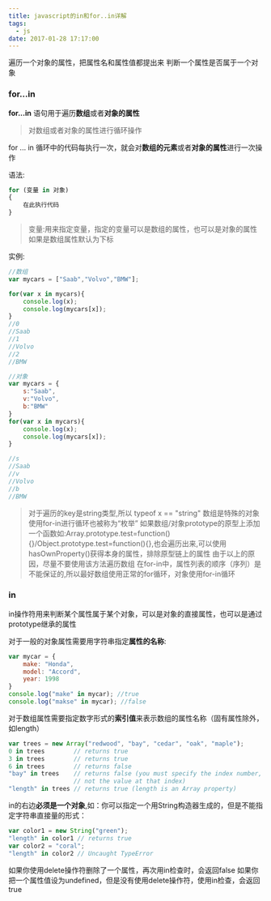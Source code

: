 ```yaml
---
title: javascript的in和for..in详解
tags:
  - js
date: 2017-01-28 17:17:00
---
```


遍历一个对象的属性，把属性名和属性值都提出来
判断一个属性是否属于一个对象

<!--more-->

### for...in

**for...in** 语句用于遍历**数组**或者**对象的属性**

>对数组或者对象的属性进行循环操作

for ... in 循环中的代码每执行一次，就会对**数组的元素**或者**对象的属性**进行一次操作

语法:
```js
for (变量 in 对象)
{
    在此执行代码
}
```
>变量:用来指定变量，指定的变量可以是数组的属性，也可以是对象的属性
>如果是数组属性默认为下标

实例:
```js
//数组
var mycars = ["Saab","Volvo","BMW"];

for(var x in mycars){
	console.log(x);
	console.log(mycars[x]);
}
//0
//Saab
//1
//Volvo
//2
//BMW

//对象
var mycars = {
	s:"Saab",
	v:"Volvo",
	b:"BMW"
}
for(var x in mycars){
	console.log(x);
	console.log(mycars[x]);
}

//s
//Saab
//v
//Volvo
//b
//BMW
```
>对于遍历的key是string类型,所以 typeof x == "string"
>数组是特殊的对象
>使用for-in进行循环也被称为“枚举”
>如果数组/对象prototype的原型上添加一个函数如:Array.prototype.test=function(){}/Object.prototype.test=function(){},也会遍历出来,可以使用hasOwnProperty()获得本身的属性，排除原型链上的属性
>由于以上的原因，尽量不要使用该方法遍历数组
>在for-in中，属性列表的顺序（序列）是不能保证的,所以最好数组使用正常的for循环，对象使用for-in循环

### in

in操作符用来判断某个属性属于某个对象，可以是对象的直接属性，也可以是通过prototype继承的属性

对于一般的对象属性需要用字符串指定**属性的名称**:
```js
var mycar = {
	make: "Honda",
	model: "Accord", 
	year: 1998
}
console.log("make" in mycar); //true
console.log("makse" in mycar); //false

```
对于数组属性需要指定数字形式的**索引值**来表示数组的属性名称（固有属性除外，如length）
```js
var trees = new Array("redwood", "bay", "cedar", "oak", "maple");
0 in trees        // returns true
3 in trees        // returns true
6 in trees        // returns false
"bay" in trees    // returns false (you must specify the index number,
                  // not the value at that index)
"length" in trees // returns true (length is an Array property)
```
in的右边**必须是一个对象**,如：你可以指定一个用String构造器生成的，但是不能指定字符串直接量的形式：
```js
var color1 = new String("green");
"length" in color1 // returns true
var color2 = "coral";
"length" in color2 // Uncaught TypeError
```

如果你使用delete操作符删除了一个属性，再次用in检查时，会返回false
如果你把一个属性值设为undefined，但是没有使用delete操作符，使用in检查，会返回true